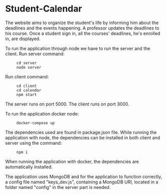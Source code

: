 # Student-Calendar
The website aims to organize the student's life by informing him about the deadlines and the events happening.
A professor updates the deadlines to his course.
Once a student sign in, all the courses' deadlines, he's enrolled in, are displayed.

To run the application through node we have to run the server and the client.
Run server command:

         cd server
         node server
   
Run client command:

         cd client
         cd calendar
         npm start
   
The server runs on port 5000.
The client runs on port 3000.

To run the application docker node:

         docker-compose up
         
The dependencies used are found in package.json file.
While running the application with node, the dependencies can be installed in both client and server using the command:

         npm i
         
When running the application with docker, the dependencies are automatically installed.

The application uses MongoDB and for the application to function correctly, a config file named "keys_dev.js", containing a MongoDB URI, located in a folder named "config" in the server part is needed.
